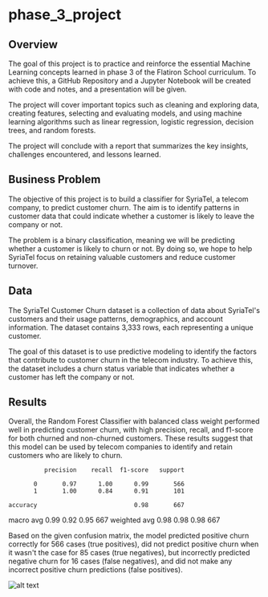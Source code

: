 # phase_3_project


## Overview

   The goal of this project is to practice and reinforce the essential Machine Learning concepts learned in phase 3 of the Flatiron School curriculum. To achieve this, a GitHub Repository and a Jupyter Notebook will be created with code and notes, and a presentation will be given.

   The project will cover important topics such as cleaning and exploring data, creating features, selecting and evaluating models, and using machine learning algorithms such as linear regression, logistic regression, decision trees, and random forests.

   The project will conclude with a report that summarizes the key insights, challenges encountered, and lessons learned.

## Business Problem

   The objective of this project is to build a classifier for SyriaTel, a telecom company, to predict customer churn. The aim is to identify patterns in customer data that could indicate whether a customer is likely to leave the company or not.

   The problem is a binary classification, meaning we will be predicting whether a customer is likely to churn or not. By doing so, we hope to help SyriaTel focus on retaining valuable customers and reduce customer turnover.

## Data

   The SyriaTel Customer Churn dataset is a collection of data about SyriaTel's customers and their usage patterns, demographics, and account information. The dataset contains 3,333 rows, each representing a unique customer.

   The goal of this dataset is to use predictive modeling to identify the factors that contribute to customer churn in the telecom industry. To achieve this, the dataset includes a churn status variable that indicates whether a customer has left the company or not.

## Results

   Overall, the Random Forest Classifier with balanced class weight performed well in predicting customer churn, with high precision, recall, and f1-score for both churned and non-churned customers. These results suggest that this model can be used by telecom companies to identify and retain customers who are likely to churn.

              precision    recall  f1-score   support

           0       0.97      1.00      0.99       566
           1       1.00      0.84      0.91       101

    accuracy                           0.98       667
   macro avg       0.99      0.92      0.95       667
weighted avg       0.98      0.98      0.98       667

  Based on the given confusion matrix, the model predicted positive churn correctly for 566 cases (true positives), did not predict positive churn when it wasn't the case for 85 cases (true negatives), but incorrectly predicted negative churn for 16 cases (false negatives), and did not make any incorrect positive churn predictions (false positives).
  
![alt text](http://localhost:8888/view/Untitled%20Folder/feature%20importance.png)
